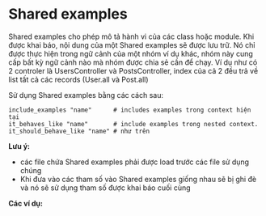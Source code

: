 # Shared examples
Shared examples cho phép mô tả hành vi của các class hoặc module. Khi được khai báo, nội dung của một Shared examples sẽ được lưu trữ. Nó chỉ được thực hiện trong ngữ cảnh của
một nhóm ví dụ khác, nhóm này cung cấp bất kỳ ngữ cảnh nào mà nhóm được chia sẻ cần để
chạy. 
Ví dụ như có 2 controler là UsersController và PostsController, index của cả 2 đều trả về list tất cả các records (User.all và Post.all)

Sử dụng Shared examples bằng các cách sau:
```
include_examples "name"      # includes examples trong context hiện tại
it_behaves_like "name"       # include examples trong nested context.
it_should_behave_like "name" # như trên
```
__Lưu ý:__ 
- các file chứa Shared examples phải được load trước các file sử dụng chúng
- Khi đưa vào các tham số vào Shared examples giống nhau sẽ bị ghi đè và nó sẽ sử dụng tham số được khai báo cuối cùng

__Các ví dụ:__
